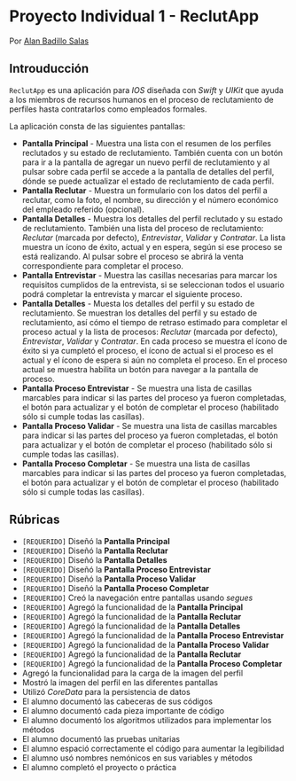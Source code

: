 # Proyecto Individual 1 - ReclutApp

Por [Alan Badillo Salas](https://www.nomadacode.com)

## Introuducción

`ReclutApp` es una aplicación para *IOS* diseñada con *Swift* y *UIKit* que ayuda a los miembros de recursos humanos en el proceso de reclutamiento de perfiles hasta contratarlos como empleados formales.

La aplicación consta de las siguientes pantallas:

* **Pantalla Principal** - Muestra una lista con el resumen de los perfiles reclutados y su estado de reclutamiento. También cuenta con un botón para ir a la pantalla de agregar un nuevo perfil de reclutamiento y al pulsar sobre cada perfil se accede a la pantalla de detalles del perfil, dónde se puede actualizar el estado de reclutamiento de cada perfil.
* **Pantalla Reclutar** - Muestra un formulario con los datos del perfil a reclutar, como la foto, el nombre, su dirección y el número económico del empleado referido (opcional).
* **Pantalla Detalles** - Muestra los detalles del perfil reclutado y su estado de reclutamiento. También una lista del proceso de reclutamiento: *Reclutar* (marcada por defecto), *Entrevistar*, *Validar* y *Contratar*. La lista muestra un ícono de éxito, actual y en espera, según si ese proceso se está realizando. Al pulsar sobre el proceso se abrirá la venta correspondiente para completar el proceso.
* **Pantalla Entrevistar** - Muestra las casillas necesarias para marcar los requisitos cumplidos de la entrevista, si se seleccionan todos el usuario podrá completar la entrevista y marcar el siguiente proceso.
* **Pantalla Detalles** - Muesta los detalles del perfil y su estado de reclutamiento. Se muestran los detalles del perfil y su estado de reclutamiento, así cómo el tiempo de retraso estimado para completar el proceso actual y la lista de procesos: *Reclutar* (marcada por defecto), *Entrevistar*, *Validar* y *Contratar*. En cada proceso se muestra el ícono de éxito si ya cumpletó el proceso, el ícono de actual si el proceso es el actual y el ícono de espera si aún no completa el proceso. En el proceso actual se muestra habilita un botón para navegar a la pantalla de proceso.
* **Pantalla Proceso Entrevistar** - Se muestra una lista de casillas marcables para indicar si las partes del proceso ya fueron completadas, el botón para actualizar y el botón de completar el proceso (habilitado sólo si cumple todas las casillas).
* **Pantalla Proceso Validar** - Se muestra una lista de casillas marcables para indicar si las partes del proceso ya fueron completadas, el botón para actualizar y el botón de completar el proceso (habilitado sólo si cumple todas las casillas).
* **Pantalla Proceso Completar** - Se muestra una lista de casillas marcables para indicar si las partes del proceso ya fueron completadas, el botón para actualizar y el botón de completar el proceso (habilitado sólo si cumple todas las casillas).

## Rúbricas

* `[REQUERIDO]` Diseñó la **Pantalla Principal**
* `[REQUERIDO]` Diseñó la **Pantalla Reclutar**
* `[REQUERIDO]` Diseñó la **Pantalla Detalles**
* `[REQUERIDO]` Diseñó la **Pantalla Proceso Entrevistar**
* `[REQUERIDO]` Diseñó la **Pantalla Proceso Validar**
* `[REQUERIDO]` Diseñó la **Pantalla Proceso Completar**
* `[REQUERIDO]` Creó la navegación entre pantallas usando *segues*
* `[REQUERIDO]` Agregó la funcionalidad de la **Pantalla Principal**
* `[REQUERIDO]` Agregó la funcionalidad de la **Pantalla Reclutar**
* `[REQUERIDO]` Agregó la funcionalidad de la **Pantalla Detalles**
* `[REQUERIDO]` Agregó la funcionalidad de la **Pantalla Proceso Entrevistar**
* `[REQUERIDO]` Agregó la funcionalidad de la **Pantalla Proceso Validar**
* `[REQUERIDO]` Agregó la funcionalidad de la **Pantalla Reclutar**
* `[REQUERIDO]` Agregó la funcionalidad de la **Pantalla Proceso Completar**
* Agregó la funcionalidad para la carga de la imagen del perfil
* Mostró la imagen del perfil en las diferentes pantallas
* Utilizó *CoreData* para la persistencia de datos
* El alumno documentó las cabeceras de sus códigos
* El alumno documentó cada pieza importante de código
* El alumno documentó los algoritmos utilizados para implementar los métodos
* El alumno documentó las pruebas unitarias
* El alumno espació correctamente el código para aumentar la legibilidad
* El alumno usó nombres nemónicos en sus variables y métodos
* El alumno completó el proyecto o práctica